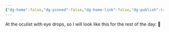 ```yaml
---
{"dg-home":false,"dg-pinned":false,"dg-home-link":false,"dg-publish":true,"tags":["dgblip"],"disabled rules":["yaml-title","yaml-title-alias","file-name-heading"],"title":"philipp on mastodon @ 2023-02-01","created-date":"2023-02-01T10:35:11","id":109789033990274700,"updated-date":"2025-05-02T08:50:43","dg-path":"blips/109789033990274701.md","permalink":"/blips/109789033990274701/","dgPassFrontmatter":true}
---
```



At the oculist with eye drops, so I will look like this for the rest of the day: 🥺



